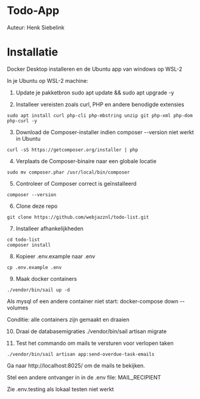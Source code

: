 # Todo-App
Auteur: Henk Siebelink 
# Installatie
Docker Desktop installeren en de Ubuntu app van windows op WSL-2

In je Ubuntu op WSL-2 machine:

1. Update je pakketbron
sudo apt update && sudo apt upgrade -y

2. Installeer vereisten zoals curl, PHP en andere benodigde extensies
```
sudo apt install curl php-cli php-mbstring unzip git php-xml php-dom php-curl -y
```

3. Download de Composer-installer indien composer --version niet werkt in Ubuntu
```
curl -sS https://getcomposer.org/installer | php
```
4. Verplaats de Composer-binaire naar een globale locatie
```
sudo mv composer.phar /usr/local/bin/composer
```
5. Controleer of Composer correct is geïnstalleerd
```
composer --version
```
6. Clone deze repo
```
git clone https://github.com/webjazznl/todo-list.git
```

7. Installeer afhankelijkheden
```
cd todo-list
composer install
```

8. Kopieer .env.example naar .env
```
cp .env.example .env 
```
9. Maak docker containers
```
./vendor/bin/sail up -d
```
Als mysql of een andere container niet start: docker-compose down --volumes

Conditie: alle containers zijn gemaakt en draaien 

10. Draai de databasemigraties ./vendor/bin/sail artisan migrate

11. Test het commando om mails te versturen voor verlopen taken 
```
./vendor/bin/sail artisan app:send-overdue-task-emails
```
Ga naar http://localhost:8025/ om de mails te bekijken.

Stel een andere ontvanger in in de .env file: MAIL_RECIPIENT

Zie .env.testing als lokaal testen niet werkt
